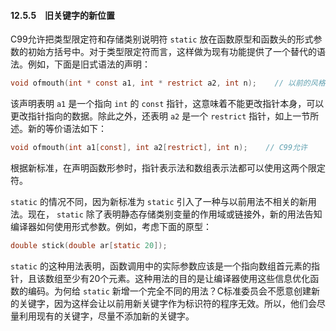 #### 12.5.5　旧关键字的新位置

C99允许把类型限定符和存储类别说明符 `static` 放在函数原型和函数头的形式参数的初始方括号中。对于类型限定符而言，这样做为现有功能提供了一个替代的语法。例如，下面是旧式语法的声明：

```c
void ofmouth(int * const a1, int * restrict a2, int n);    // 以前的风格
```

该声明表明 `a1` 是一个指向 `int` 的 `const` 指针，这意味着不能更改指针本身，可以更改指针指向的数据。除此之外，还表明 `a2` 是一个 `restrict` 指针，如上一节所述。新的等价语法如下：

```c
void ofmouth(int a1[const], int a2[restrict], int n);    // C99允许
```

根据新标准，在声明函数形参时，指针表示法和数组表示法都可以使用这两个限定符。

`static` 的情况不同，因为新标准为 `static` 引入了一种与以前用法不相关的新用法。现在， `static` 除了表明静态存储类别变量的作用域或链接外，新的用法告知编译器如何使用形式参数。例如，考虑下面的原型：

```c
double stick(double ar[static 20]);
```

`static` 的这种用法表明，函数调用中的实际参数应该是一个指向数组首元素的指针，且该数组至少有20个元素。这种用法的目的是让编译器使用这些信息优化函数的编码。为何给 `static` 新增一个完全不同的用法？C标准委员会不愿意创建新的关键字，因为这样会让以前用新关键字作为标识符的程序无效。所以，他们会尽量利用现有的关键字，尽量不添加新的关键字。

